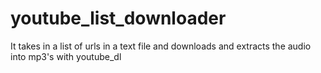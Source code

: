# youtube_list_downloader
It takes in a list of urls in a text file and downloads and extracts the audio into mp3's with youtube_dl
